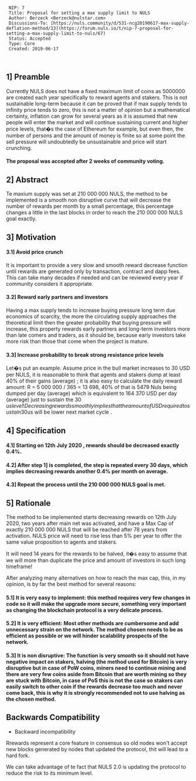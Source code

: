 ```
 NIP: 7
 Title: Proposal for setting a max supply limit to NULS
 Author: Berzeck <Berzeck@nulstar.com>
 Discussions-To: [https://nuls.community/d/531-ncg20190617-max-supply-deflation-method/13](https://forum.nuls.io/t/nip-7-proposal-for-setting-a-max-supply-limit-to-nuls/67)
 Status: Accepted
 Type: Core
 Created: 2019-06-17
 
 
```

## 1] Preamble

Currently NULS does not have a fixed maximum limit of coins as 5000000 are created each year specifically to reward agents and stakers. This is not sustainable long-term because it can be proved that if max supply tends to infinity price tends to zero, this is not  a matter of opinion but a mathematical certainty, inflation can grow for several years as it is assumed that new people will enter the market and will continue sustaining current and higher price levels, that�s the case of Ethereum for example, but even then, the number of persons and the amount of money is finite so at some point the sell pressure will undoubtedly be unsustainable and price will start crunching.

#### The proposal was accepted after 2 weeks of community voting.

## 2] Abstract

Te maxium supply was set at 210 000 000 NULS, the method to be implemented is a smooth non disruptive curve that will decrease the number of rewards per month by a small percentage, this percentage changes a little in the last blocks in order to reach the 210 000 000 NULS goal exactly.

## 3] Motivation

#### 3.1] Avoid price crunch  
It is important to provide a very slow and smooth reward decrease function until rewards are generated only by transaction, contract and dapp fees. This can take many decades if needed and can be reviewed every year if community considers it appropriate.


#### 3.2] Reward early partners and investors
Having a max supply tends to increase buying pressure long term due economics of scarcity, the more the circulating supply approaches the theoretical limit then the greater probability that buying pressure will increase, this property rewards early partners and long-term investors more than late comers and traders, as it should be, because early investors take more risk than those that come when the project is mature.

#### 3.3] Increase probability to break strong resistance price levels
Let�s put an example. Assume price in the bull market increases to 30 USD per NULS, it is reasonable to think that agents and stakers dump at least 40% of their gains (average) ; it is also easy to calculate the daily reward amount: R = 5 000 000 / 365 = 13 698, 40% of that is 5479 Nuls being dumped per day (average) which is equivalent to 164 370 USD per day (average) just to sustain the 30 $us level! Decreasing rewards smoothly implies that the amount of USD required to sustain 30$us will be lower next market cycle .

## 4] Specification

#### 4.1] Starting on 12th July 2020 , rewards should be decreased exactly 0.4%.

#### 4.2] After step 1] is completed, the step is repeated every 30 days, which implies decreasing rewards another 0.4% per month on average.

#### 4.3] Repeat the process until the 210 000 000 NULS goal is met. 

## 5] Rationale

The method to be implemented starts decreasing rewards on 12th July 2020, two years after main net was activated, and have a Max Cap of exactly 210 000 000 NULS that will be reached after 78 years from activation.
NULS price will need to rise less than 5% per year to offer the same value proposition to agents and stakers.

It will need 14 years for the rewards to be halved, it�s easy to assume that we will more than duplicate the price and amount of investors in such long timeframe!

After analyzing many  alternatives on how to reach the max cap, this, in my opinion,  is by far the best method for several reasons:

#### 5.1] It is very easy to implement: this method requires very few changes in code so it will make the upgrade more secure, something very important as  changing the blockchain protocol is a very delicate process.

#### 5.2] It is very efficient: Most other methods are cumbersome and add unnecessary strain on the network. The method chosen needs to be as efficient as possible or we will hinder scalability prospects of the network.  

#### 5.3] It is non disruptive: The function is very smooth so it should not have negative impact on stakers, halving (the method used for Bitcoin) is very disruptive but in case of PoW coins, miners need to continue mining and there are very few coins aside from Bitcoin that are worth mining so they are stuck with Bitcoin, in case of PoS this is not the case so stakers can easily switch to other coin if the rewards decrease too much and never come back, this is why it is strongly recommended not to use halving as the chosen method.


## Backwards Compatibility

* Backward incompatibility

Rrewards represent a core feature in consensus so old nodes won't accept new blocks generated by nodes that updated the protocol, thit will lead to a hard fork.

We can take advantage of te fact that NULS 2.0 is updating the protocol to reduce the risk to its minimum level.
